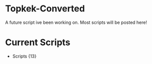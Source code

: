 # Topkek-Converted
A future script ive been working on. Most scripts will be posted here!

# Current Scripts
- Scripts {13}
